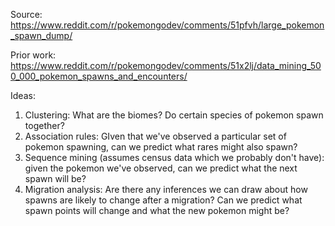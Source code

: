 Source:
  https://www.reddit.com/r/pokemongodev/comments/51pfvh/large_pokemon_spawn_dump/
  
Prior work:
  https://www.reddit.com/r/pokemongodev/comments/51x2lj/data_mining_500_000_pokemon_spawns_and_encounters/
  
Ideas:
  1. Clustering: What are the biomes? Do certain species of pokemon spawn together?
  2. Association rules: GIven that we've observed a particular set of pokemon spawning, can we predict what rares might also spawn?
  3. Sequence mining (assumes census data which we probably don't have): given the pokemon we've observed, can we predict what the next spawn will be?
  4. Migration analysis: Are there any inferences we can draw about how spawns are likely to change after a migration? Can we predict what spawn points will change and what the new pokemon might be?
